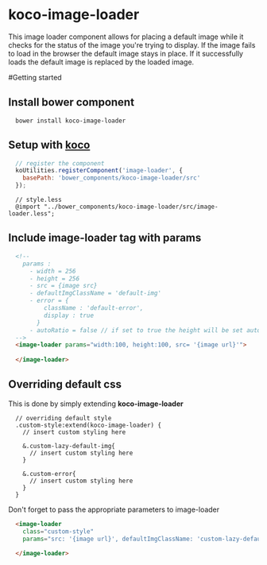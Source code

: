 # koco-image-loader
This image loader component allows for placing a default image while it checks for the status of the image you're trying to display. If the image fails to load in the browser the default image stays in place. If it successfully loads the default image is replaced by the loaded image.


#Getting started

## Install bower component
```
  bower install koco-image-loader
```

## Setup with [koco](https://www.npmjs.com/package/generator-koco)
``` javascript
  // register the component
  koUtilities.registerComponent('image-loader', {
    basePath: 'bower_components/koco-image-loader/src'
  });
```
``` less
  // style.less
  @import "../bower_components/koco-image-loader/src/image-loader.less";
```

## Include image-loader tag with params
``` html
  <!-- 
    params : 
      - width = 256
      - height = 256
      - src = {image src}
      - defaultImgClassName = 'default-img'
      - error = {
          className : 'default-error',
          display : true
        }
      - autoRatio = false // if set to true the height will be set automatically
  -->
  <image-loader params="width:100, height:100, src= '{image url}'">
    
  </image-loader>
``` 

## Overriding default css
This is done by simply extending **koco-image-loader**

``` less
  // overriding default style
  .custom-style:extend(koco-image-loader) {
    // insert custom styling here
    
    &.custom-lazy-default-img{
      // insert custom styling here
    }  
    
    &.custom-error{
      // insert custom styling here
    }
  }
```

Don't forget to pass the appropriate parameters to image-loader
``` html
  <image-loader 
    class="custom-style" 
    params="src: '{image url}', defaultImgClassName: 'custom-lazy-default-img', error: {className :  'custom-error'} ">
    
  </image-loader>
```


